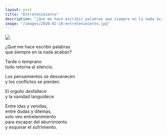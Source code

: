 ```yaml
---
layout: post
title: "Entretenimiento"
description: "¿Qué me hace escribir palabras que siempre en la nada acaban?"
image: "/images/2020-02-18-entretenimiento.jpg"
---
```


<img src="{{page.image | prepend: site.baseurl}}" class="round">

¿Qué me hace escribir palabras  
que siempre en la nada acaban?

Tarde o temprano  
todo retorna al silencio.

Los pensamientos se desvanecen  
y los conflictos se pierden.

El orgullo desfallece  
y la vanidad languidece.

Entre idas y venidas,  
entre dudas y dilemas,  
solo veo entretenimiento  
para escapar del aburrimiento  
y esquivar el sufrimiento.